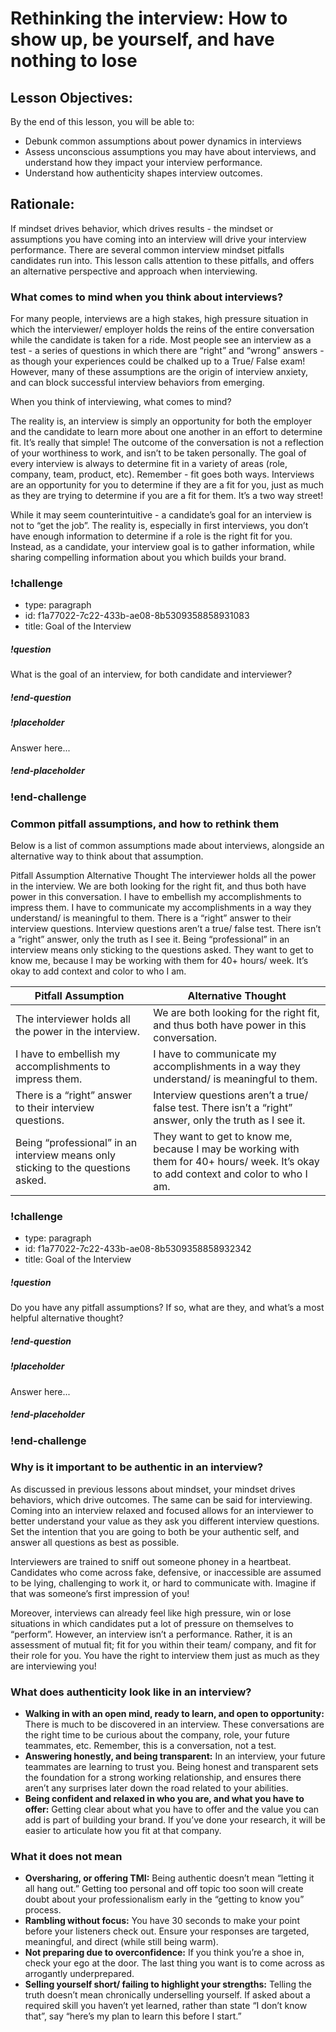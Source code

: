 # Rethinking the interview: How to show up, be yourself, and have nothing to lose

## Lesson Objectives:
By the end of this lesson, you will be able to:
 - Debunk common assumptions about power dynamics in interviews
 - Assess unconscious assumptions you may have about interviews, and understand how they impact your interview performance. 
 - Understand how authenticity shapes interview outcomes. 

## Rationale:
If mindset drives behavior, which drives results - the mindset or assumptions you have coming into an interview will drive your interview performance. There are several common interview mindset pitfalls candidates run into. This lesson calls attention to these pitfalls, and offers an alternative perspective and approach when interviewing. 

### What comes to mind when you think about interviews?
For many people, interviews are a high stakes, high pressure situation in which the interviewer/ employer holds the reins of the entire conversation while the candidate is taken for a ride. Most people see an interview as a test - a series of questions in which there are “right” and “wrong” answers - as though your experiences could be chalked up to a True/ False exam! However, many of these assumptions are the origin of interview anxiety, and can block successful interview behaviors from emerging. 

When you think of interviewing, what comes to mind?

The reality is, an interview is simply an opportunity for both the employer and the candidate to learn more about one another in an effort to determine fit. It’s really that simple! The outcome of the conversation is not a reflection of your worthiness to work, and isn’t to be taken personally. The goal of every interview is always to determine fit in a variety of areas (role, company, team, product, etc). Remember - fit goes both ways. Interviews are an opportunity for you to determine if they are a fit for you, just as much as they are trying to determine if you are a fit for them. It’s a two way street!

While it may seem counterintuitive - a candidate’s goal for an interview is not to “get the job”. The reality is, especially in first interviews, you don’t have enough information to determine if a role is the right fit for you. Instead, as a candidate, your interview goal is to gather information, while sharing compelling information about you which builds your brand. 


### !challenge

* type: paragraph
* id: f1a77022-7c22-433b-ae08-8b5309358858931083
* title: Goal of the Interview

##### !question
What is the goal of an interview, for both candidate and interviewer?

##### !end-question

##### !placeholder

Answer here...

##### !end-placeholder


### !end-challenge

### Common pitfall assumptions, and how to rethink them
Below is a list of common assumptions made about interviews, alongside an alternative way to think about that assumption. 

Pitfall Assumption
Alternative Thought
The interviewer holds all the power in the interview.
We are both looking for the right fit, and thus both have power in this conversation.
I have to embellish my accomplishments to impress them.
I have to communicate my accomplishments in a way they understand/ is meaningful to them.
There is a “right” answer to their interview questions. 
Interview questions aren’t a true/ false test. There isn’t a “right” answer, only the truth as I see it. 
Being “professional” in an interview means only sticking to the questions asked. 
They want to get to know me, because I may be working with them for 40+ hours/ week. It’s okay to add context and color to who I am. 

| Pitfall Assumption        | Alternative Thought           |
| ------------- |-------------|
|The interviewer holds all the power in the interview.   | We are both looking for the right fit, and thus both have power in this conversation. |
| I have to embellish my accomplishments to impress them.      | I have to communicate my accomplishments in a way they understand/ is meaningful to them.|
| There is a “right” answer to their interview questions.  | Interview questions aren’t a true/ false test. There isn’t a “right” answer, only the truth as I see it.   |
| Being “professional” in an interview means only sticking to the questions asked. |  They want to get to know me, because I may be working with them for 40+ hours/ week. It’s okay to add context and color to who I am. |


### !challenge

* type: paragraph
* id: f1a77022-7c22-433b-ae08-8b5309358858932342
* title: Goal of the Interview

##### !question
Do you have any pitfall assumptions? If so, what are they, and what’s a most helpful alternative thought?

##### !end-question

##### !placeholder

Answer here...

##### !end-placeholder

### !end-challenge

### Why is it important to be authentic in an interview?
As discussed in previous lessons about mindset, your mindset drives behaviors, which drive outcomes. The same can be said for interviewing. Coming into an interview relaxed and focused allows for an interviewer to better understand your value as they ask you different interview questions. Set the intention that you are going to both be your authentic self, and answer all questions as best as possible. 

Interviewers are trained to sniff out someone phoney in a heartbeat. Candidates who come across fake, defensive, or inaccessible are assumed to be lying, challenging to work it, or hard to communicate with. Imagine if that was someone’s first impression of you! 

Moreover, interviews can already feel like high pressure, win or lose situations in which candidates put a lot of pressure on themselves to “perform”. However, an interview isn’t a performance. Rather, it is an assessment of mutual fit; fit for you within their team/ company, and fit for their role for you. You have the right to interview them just as much as they are interviewing you!

### What does authenticity look like in an interview? 
* **Walking in with an open mind, ready to learn, and open to opportunity:** There is much to be discovered in an interview. These conversations are the right time to be curious about the company, role, your future teammates, etc. Remember, this is a conversation, not a test. 
* **Answering honestly, and being transparent:** In an interview, your future teammates are learning to trust you. Being honest and transparent sets the foundation for a strong working relationship, and ensures there aren’t any surprises later down the road related to your abilities. 
* **Being confident and relaxed in who you are, and what you have to offer:** Getting clear about what you have to offer and the value you can add is part of building your brand. If you’ve done your research, it will be easier to articulate how you fit at that company. 

### What it does not mean
* **Oversharing, or offering TMI:** Being authentic doesn’t mean “letting it all hang out.” Getting too personal and off topic too soon will create doubt about your professionalism early in the “getting to know you” process. 
* **Rambling without focus:** You have 30 seconds to make your point before your listeners check out. Ensure your responses are targeted, meaningful, and direct (while still being warm). 
* **Not preparing due to overconfidence:** If you think you’re a shoe in, check your ego at the door. The last thing you want is to come across as arrogantly underprepared. 
* **Selling yourself short/ failing to highlight your strengths:** Telling the truth doesn’t mean chronically underselling yourself. If asked about a required skill you haven’t yet learned, rather than state “I don’t know that”, say “here’s my plan to learn this before I start.” 




